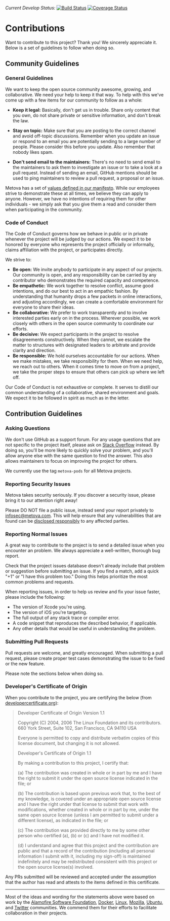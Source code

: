 *Current Develop Status:* [![Build Status](https://travis-ci.org/metova/thundercats.svg?branch=develop)](https://travis-ci.org/metova/thundercats/branches)
[![Coverage Status](https://coveralls.io/repos/github/metova/thundercats/badge.svg?branch=develop)](https://coveralls.io/github/metova/thundercats?branch=develop)

# Contributions

Want to contribute to this project? Thank you! We sincerely appreciate it. Below is a set of guidelines to follow when doing so.

## Community Guidelines

### General Guidelines

We want to keep the open source community awesome, growing, and collaborative. We need your help to keep it that way. To help with this we've come up with a few items for our community to follow as a whole:

- **Keep it legal:** Basically, don't get us in trouble. Share only content that you own, do not share private or sensitive information, and don't break the law.

- **Stay on topic:** Make sure that you are posting to the correct channel and avoid off-topic discussions. Remember when you update an issue or respond to an email you are potentially sending to a large number of people. Please consider this before you update. Also remember that nobody likes spam.

- **Don't send email to the maintainers:** There's no need to send email to the maintainers to ask them to investigate an issue or to take a look at a pull request. Instead of sending an email, GitHub mentions should be used to ping maintainers to review a pull request, a proposal or an issue.

Metova has a set of [values defined in our manifesto](https://metova.com/manifesto/). While our employees strive to demonstrate these at all times, we believe they can apply to anyone. However, we have no intentions of requiring them for other individuals - we simply ask that you give them a read and consider them when participating in the community.


### Code of Conduct

The Code of Conduct governs how we behave in public or in private whenever the project will be judged by our actions. We expect it to be honored by everyone who represents the project officially or informally, claims affiliation with the project, or participates directly.

We strive to:

- **Be open:** We invite anybody to participate in any aspect of our projects. Our community is open, and any responsibility can be carried by any contributor who demonstrates the required capacity and competence.
- **Be empathetic:** We work together to resolve conflict, assume good intentions, and do our best to act in an empathic fashion. By understanding that humanity drops a few packets in online interactions, and adjusting accordingly, we can create a comfortable environment for everyone to share their ideas.
- **Be collaborative:** We prefer to work transparently and to involve interested parties early on in the process. Wherever possible, we work closely with others in the open source community to coordinate our efforts.
- **Be decisive:** We expect participants in the project to resolve disagreements constructively. When they cannot, we escalate the matter to structures with designated leaders to arbitrate and provide clarity and direction.
- **Be responsible:** We hold ourselves accountable for our actions. When we make mistakes, we take responsibility for them. When we need help, we reach out to others. When it comes time to move on from a project, we take the proper steps to ensure that others can pick up where we left off.

Our Code of Conduct is not exhaustive or complete. It serves to distill our common understanding of a collaborative, shared environment and goals. We expect it to be followed in spirit as much as in the letter.


## Contribution Guidelines

### Asking Questions

We don't use GitHub as a support forum. For any usage questions that are not specific to the project itself, please ask on [Stack Overflow](https://stackoverflow.com) instead. By doing so, you'll be more likely to quickly solve your problem, and you'll allow anyone else with the same question to find the answer. This also allows maintainers to focus on improving the project for others.

We currently use the tag `metova-pods` for all Metova projects.


### Reporting Security Issues

Metova takes security seriously. If you discover a security issue, please bring it to our attention right away!

Please DO NOT file a public issue, instead send your report privately to infosec@metova.com. This will help ensure that any vulnerabilities that are found can be [disclosed responsibly](https://en.wikipedia.org/wiki/Responsible_disclosure) to any affected parties.


### Reporting Normal Issues

A great way to contribute to the project is to send a detailed issue when you encounter an problem. We always appreciate a well-written, thorough bug report.

Check that the project issues database doesn't already include that problem or suggestion before submitting an issue. If you find a match, add a quick "+1" or "I have this problem too." Doing this helps prioritize the most common problems and requests.

When reporting issues, in order to help us review and fix your issue faster, please include the following:

- The version of Xcode you're using.
- The version of iOS you're targeting.
- The full output of any stack trace or compiler error.
- A code snippet that reproduces the described behavior, if applicable.
- Any other details that would be useful in understanding the problem.


### Submitting Pull Requests

Pull requests are welcome, and greatly encouraged. When submitting a pull request, please create proper test cases demonstrating the issue to be fixed or the new feature.

Please note the sections below when doing so.


### Developer's Certificate of Origin

When you contribute to the project, you are certifying the below (from [developercertificate.org](developercertificate.org/)):

>Developer Certificate of Origin
Version 1.1
>
>Copyright (C) 2004, 2006 The Linux Foundation and its contributors.
660 York Street, Suite 102,
San Francisco, CA 94110 USA
>
>Everyone is permitted to copy and distribute verbatim copies of this
license document, but changing it is not allowed.
>
>Developer's Certificate of Origin 1.1
>
>By making a contribution to this project, I certify that:
>
>(a) The contribution was created in whole or in part by me and I have the right to submit it under the open source license indicated in the file; or
>
>(b) The contribution is based upon previous work that, to the best of my knowledge, is covered under an appropriate open source license and I have the right under that license to submit that work with modifications, whether created in whole or in part by me, under the same open source license (unless I am permitted to submit under a different license), as indicated in the file; or
>
>(c) The contribution was provided directly to me by some other person who certified (a), (b) or (c) and I have not modified it.
>
>(d) I understand and agree that this project and the contribution are public and that a record of the contribution (including all personal information I submit with it, including my sign-off) is maintained indefinitely and may be redistributed consistent with this project or the open source license(s) involved. 

Any PRs submitted will be reviewed and accepted under the assumption that the author has read and attests to the items defined in this certificate.


---

Most of the ideas and wording for the statements above were based on work by the [Alamofire Software Foundation](https://github.com/Alamofire/Foundation), [Docker](https://github.com/docker/docker/blob/master/CONTRIBUTING.md), [Linux](http://elinux.org/Developer_Certificate_Of_Origin), [Mozilla](https://wiki.mozilla.org/Code_of_Conduct/Draft), [Ubuntu](http://www.ubuntu.com/about/about-ubuntu/conduct), and [Twitter](https://github.com/twitter/code-of-conduct) communities. We commend them for their efforts to facilitate collaboration in their projects.